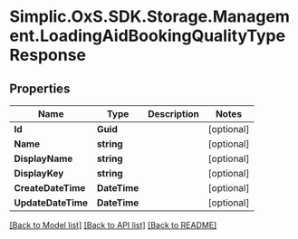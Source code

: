 # Simplic.OxS.SDK.Storage.Management.LoadingAidBookingQualityTypeResponse

## Properties

Name | Type | Description | Notes
------------ | ------------- | ------------- | -------------
**Id** | **Guid** |  | [optional] 
**Name** | **string** |  | [optional] 
**DisplayName** | **string** |  | [optional] 
**DisplayKey** | **string** |  | [optional] 
**CreateDateTime** | **DateTime** |  | [optional] 
**UpdateDateTime** | **DateTime** |  | [optional] 

[[Back to Model list]](../README.md#documentation-for-models) [[Back to API list]](../README.md#documentation-for-api-endpoints) [[Back to README]](../README.md)

